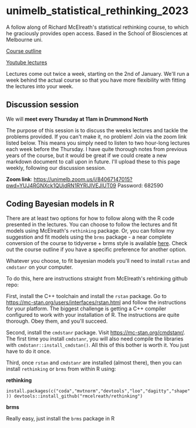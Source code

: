 # unimelb_statistical_rethinking_2023

A follow along of Richard McElreath's statistical rethinking course, to which he graciously provides open access. Based in the School of Biosciences at Melbourne uni.

[Course outline](https://github.com/rmcelreath/stat_rethinking_2023)

[Youtube lectures](https://www.youtube.com/playlist?list=PLDcUM9US4XdPz-KxHM4XHt7uUVGWWVSus)

Lectures come out twice a week, starting on the 2nd of January. We'll run a week behind the actual course so that you have more flexibility with fitting the lectures into your week. 

## Discussion session

We will **meet every Thursday at 11am in Drummond North** 

The purpose of this session is to discuss the weeks lectures and tackle the problems provided. If you can't make it, no problem! Join via the zoom link listed below. This means you simply need to listen to two hour-long lectures each week before the Thursday. I have quite thorough notes from previous years of the course, but it would be great if we could create a new markdown document to call upon in future. I'll upload these to this page weekly, following our discussion session. 

**Zoom link**: https://unimelb.zoom.us/j/84067147015?pwd=YUJ4RGNXck1QUjdRN1RYRlJlVEJlUT09
Password: 682590

## Coding Bayesian models in R

There are at least two options for how to follow along with the R code presented in the lectures. You can choose to follow the lectures and fit models using McElreath's `rethinking` package. Or, you can follow my suggestion and fit models using the `brms` package - a near complete conversion of the course to tidyverse + brms style is available [here](https://bookdown.org/content/4857/). Check out the course outline if you have a specific preference for another option. 

Whatever you choose, to fit bayesian models you'll need to install `rstan` and `cmdstanr` on your computer. 

To do this, here are instructions straight from McElreath's rehtinking github repo:

First, install the C++ toolchain and install the `rstan` package. Go to https://mc-stan.org/users/interfaces/rstan.html and follow the instructions for your platform. The biggest challenge is getting a C++ compiler configured to work with your installation of R. The instructions are quite thorough. Obey them, and you'll succeed.

Second, install the `cmdstanr` package. Visit https://mc-stan.org/cmdstanr/. The first time you install `cmdstanr`, you will also need compile the libraries with `cmdstanr::install_cmdstan()`. All this of this bother is worth it. You just have to do it once.

Third, once `rstan` and `cmdstanr` are installed (almost there), then you can install `rethinking` or `brms` from within R using:

**rethinking**

`install.packages(c("coda","mvtnorm","devtools","loo","dagitty","shape"))
devtools::install_github("rmcelreath/rethinking")`

**brms**

Really easy, just install the `brms` package in R
